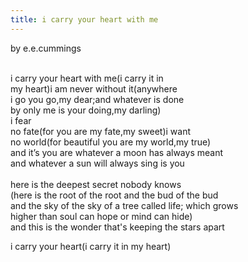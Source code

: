 ```yaml
---
title: i carry your heart with me
---
```

by e.e.cummings  
<br/>

i carry your heart with me(i carry it in  
my heart)i am never without it(anywhere  
i go you go,my dear;and whatever is done  
by only me is your doing,my darling)  
                                                      i fear  
no fate(for you are my fate,my sweet)i want  
no world(for beautiful you are my world,my true)  
and it’s you are whatever a moon has always meant  
and whatever a sun will always sing is you  
<br/>
here is the deepest secret nobody knows  
(here is the root of the root and the bud of the bud  
and the sky of the sky of a tree called life; which grows  
higher than soul can hope or mind can hide)  
and this is the wonder that's keeping the stars apart  
  
i carry your heart(i carry it in my heart)  
